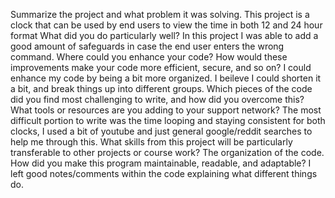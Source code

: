 Summarize the project and what problem it was solving.
This project is a clock that can be used by end users to view the time in both 12 and 24 hour format
What did you do particularly well?
In this project I was able to add a good amount of safeguards in case the end user enters the wrong command.
Where could you enhance your code? How would these improvements make your code more efficient, secure, and so on?
I could enhance my code by being a bit more organized. I beileve I could shorten it a bit, and break things up into different groups.
Which pieces of the code did you find most challenging to write, and how did you overcome this? What tools or resources are you adding to your support network?
The most difficult portion to write was the time looping and staying consistent for both clocks, I used a bit of youtube and just general google/reddit searches to help me through this.
What skills from this project will be particularly transferable to other projects or course work?
The organization of the code.
How did you make this program maintainable, readable, and adaptable?
I left good notes/comments within the code explaining what different things do.
